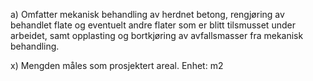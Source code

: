 a) Omfatter mekanisk behandling av herdnet betong, rengjøring av behandlet flate og eventuelt andre flater som er blitt tilsmusset under arbeidet, samt opplasting og bortkjøring av avfallsmasser fra mekanisk behandling.

x) Mengden måles som prosjektert areal. Enhet: m2

